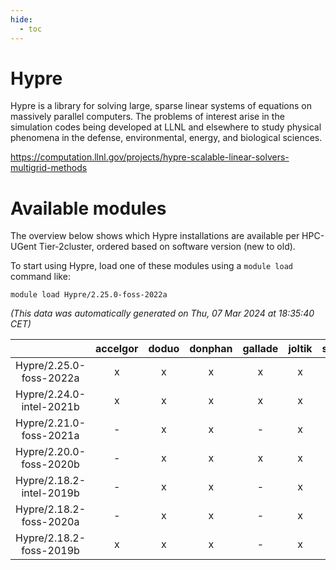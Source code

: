 ```yaml
---
hide:
  - toc
---
```


Hypre
=====


Hypre is a library for solving large, sparse linear systems of equations on massively parallel computers. The problems of interest arise in the simulation codes being developed at LLNL and elsewhere to study physical phenomena in the defense, environmental, energy, and biological sciences.

https://computation.llnl.gov/projects/hypre-scalable-linear-solvers-multigrid-methods
# Available modules


The overview below shows which Hypre installations are available per HPC-UGent Tier-2cluster, ordered based on software version (new to old).

To start using Hypre, load one of these modules using a `module load` command like:

```shell
module load Hypre/2.25.0-foss-2022a
```

*(This data was automatically generated on Thu, 07 Mar 2024 at 18:35:40 CET)*  

| |accelgor|doduo|donphan|gallade|joltik|skitty|
| :---: | :---: | :---: | :---: | :---: | :---: | :---: |
|Hypre/2.25.0-foss-2022a|x|x|x|x|x|x|
|Hypre/2.24.0-intel-2021b|x|x|x|x|x|x|
|Hypre/2.21.0-foss-2021a|-|x|x|-|x|x|
|Hypre/2.20.0-foss-2020b|-|x|x|x|x|x|
|Hypre/2.18.2-intel-2019b|-|x|x|-|x|x|
|Hypre/2.18.2-foss-2020a|-|x|x|-|x|x|
|Hypre/2.18.2-foss-2019b|x|x|x|-|x|x|
